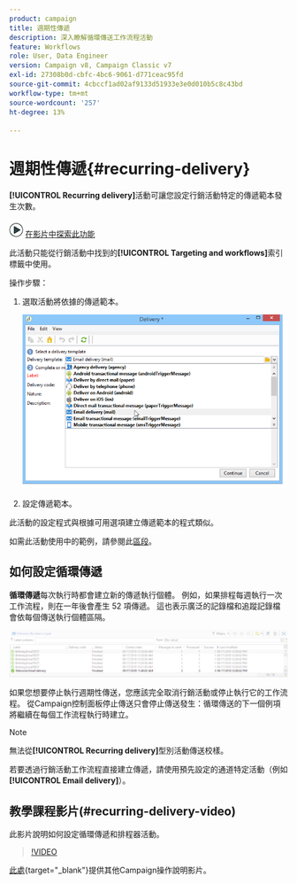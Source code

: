 ```yaml
---
product: campaign
title: 週期性傳遞
description: 深入瞭解循環傳送工作流程活動
feature: Workflows
role: User, Data Engineer
version: Campaign v8, Campaign Classic v7
exl-id: 27308b0d-cbfc-4bc6-9061-d771ceac95fd
source-git-commit: 4cbccf1ad02af9133d51933e3e0d010b5c8c43bd
workflow-type: tm+mt
source-wordcount: '257'
ht-degree: 13%

---
```


# 週期性傳遞{#recurring-delivery}



**[!UICONTROL Recurring delivery]**&#x200B;活動可讓您設定行銷活動特定的傳遞範本發生次數。

![](assets/do-not-localize/how-to-video.png) [在影片中探索此功能](#recurring-delivery-video)

此活動只能從行銷活動中找到的&#x200B;**[!UICONTROL Targeting and workflows]**&#x200B;索引標籤中使用。

操作步驟：

1. 選取活動將依據的傳遞範本。

   ![](assets/recurring_delivery_001.png)

1. 設定傳遞範本。

此活動的設定程式與根據可用選項建立傳遞範本的程式類似。

如需此活動使用中的範例，請參閱此[區段](send-a-birthday-email.md#creating-a-recurring-delivery-in-a-targeting-workflow)。

## 如何設定循環傳遞

**循環傳遞**&#x200B;每次執行時都會建立新的傳遞執行個體。 例如，如果排程每週執行一次工作流程，則在一年後會產生 52 項傳遞。 這也表示廣泛的記錄檔和追蹤記錄檔會依每個傳送執行個體區隔。

![循環傳遞](assets/delivery_recurring.jpg)

如果您想要停止執行週期性傳送，您應該完全取消行銷活動或停止執行它的工作流程。 從Campaign控制面板停止傳送只會停止傳送發生：循環傳送的下一個例項將繼續在每個工作流程執行時建立。

>[!NOTE]
>
>無法從&#x200B;**[!UICONTROL Recurring delivery]**&#x200B;型別活動傳送校樣。
> 
>若要透過行銷活動工作流程直接建立傳遞，請使用預先設定的通道特定活動（例如&#x200B;**[!UICONTROL Email delivery]**）。

## 教學課程影片(#recurring-delivery-video)

此影片說明如何設定循環傳遞和排程器活動。

>[!VIDEO](https://video.tv.adobe.com/v/25040?quality=12)

[此處](https://experienceleague.adobe.com/docs/campaign-learn/tutorials/getting-started/introduction-to-adobe-campaign.html){target="_blank"}提供其他Campaign操作說明影片。
